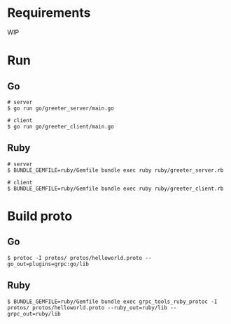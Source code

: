 # Requirements

WIP

# Run

## Go
```
# server
$ go run go/greeter_server/main.go

# client
$ go run go/greeter_client/main.go
```

## Ruby
```
# server
$ BUNDLE_GEMFILE=ruby/Gemfile bundle exec ruby ruby/greeter_server.rb

# client
$ BUNDLE_GEMFILE=ruby/Gemfile bundle exec ruby ruby/greeter_client.rb
```

# Build proto

## Go
```
$ protoc -I protos/ protos/helloworld.proto --go_out=plugins=grpc:go/lib
```

## Ruby
```
$ BUNDLE_GEMFILE=ruby/Gemfile bundle exec grpc_tools_ruby_protoc -I protos/ protos/helloworld.proto --ruby_out=ruby/lib --grpc_out=ruby/lib
```